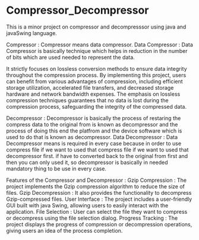 # Compressor_Decompressor
This is a minor project on compressor and decompresssor using java and javaSwing language.

Compressor : Compressor means data compressor. Data Compressor : Data Compressor is basically technique which helps in reduction in the number of bits which are used needed to represent the data.

It strictly focuses on lossless conversion methods to ensure data integrity throughout the compression process. By implementing this project, users can benefit from various advantages of compression, including efficient storage utilization, accelerated file transfers, and decreased storage hardware and network bandwidth expenses. The emphasis on lossless compression techniques guarantees that no data is lost during the compression process, safeguarding the integrity of the compressed data.

Decompressor : Decompressor is basically the process of restaring the compress data to the original from is known as decompressor and the process of doing this end the platfrom and the device software which is used to do that is known as decompressor. Data Decompressor : Data Decompressor means is required in every case because in order to use compress file if we want to used that compress file if we want to used that decompressor first. if have to converted back to the original from first and then you can only used it, so decompressor is basically in needed mandatory thing to be use in every case.

Features of the Compressor and Decompressor : Gzip Compression : The project implements the Gzip compression algorithm to reduce the size of files. Gzip Decompression : It also provides the functionality to decompress Gzip-compressed files. User Interface : The project includes a user-friendly GUI built with java Swing, allowing users to easily interact with the application. File Selection : User can select the file they want to compress or decompress using the file selection dialog. Progress Tracking : The project displays the progress of compression or decompression operations, giving users an idea of the process completion.
